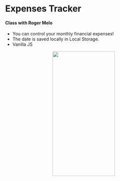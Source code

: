 # Expenses Tracker 
#### Class with Roger Melo

- You can control your monthly financial expenses!
- The date is saved locally in Local Storage.
- Vanilla JS

<p align="center">
  <img width="200" height="400" src="https://user-images.githubusercontent.com/73079636/103937321-84939580-5120-11eb-99b7-8b7be14327d0.png">
</p>
